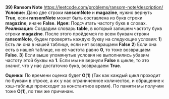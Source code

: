 **39) Ransom Note**
https://leetcode.com/problems/ransom-note/description/
**Условие:**
Дано две строки **ransomNote** и **magazine**, нужно вернуть **True**, если **ransomNote** может быть составлена из букв строки **magazine**, иначе **False**.
**Идея:**
Подсчитать частоту букв в словах.
**Реализация:**
    Создадим словарь **table**, в который запишем частоту букв строки **magazine**.
    После этого пройдемся по всем буквам строки **ransomNote**, будем проверять каждую букву на следующие условия:
    **1**) Есть ли она в нашей таблице, если нет возвращаем **False**
    **2**) Если она есть в нашей таблице, но её частота равно **0**, то тоже возвращаем **False**.
    **3**) Если выше упомянутые условия не выполнились убавим частоту этой буквы на **1**.
    Если мы не вернули **False** в цикле, то это значит, что у нас достаточно букв, возвращаем **True**.

**Оценка:**
    По времени оценка будет **O**(**1**) (Так как каждый цикл проходит по буквам в строке, а их у нас ограниченное количество, и обращение к хэш-таблице происходит за константное время). По памяти мы получим тоже **O**(**1**), по тем же причинам.
